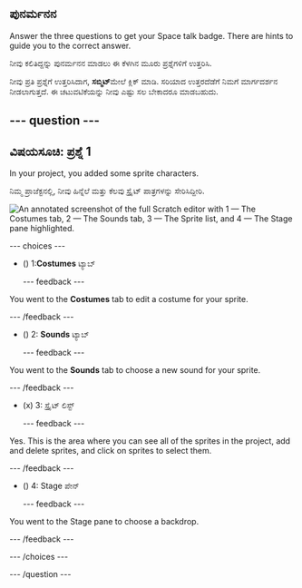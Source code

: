 ## ಪುನರ್ಮನನ

Answer the three questions to get your Space talk badge. There are hints to guide you to the correct answer.

ನೀವು ಕಲಿತಿದ್ದನ್ನು ಪುನರ್ಮನನ ಮಾಡಲು ಈ ಕೆಳಗಿನ ಮೂರು ಪ್ರಶ್ನೆಗಳಿಗೆ ಉತ್ತರಿಸಿ.

ನೀವು ಪ್ರತಿ ಪ್ರಶ್ನೆಗೆ ಉತ್ತರಿಸಿದಾಗ, **ಸಬ್ಮಿಟ್**ಮೇಲೆ ಕ್ಲಿಕ್ ಮಾಡಿ. ಸರಿಯಾದ ಉತ್ತರದೆಡೆಗೆ ನಿಮಗೆ ಮಾರ್ಗದರ್ಶನ ನೀಡಲಾಗುತ್ತದೆ. ಈ ಚಟುವಟಿಕೆಯನ್ನು ನೀವು ಎಷ್ಟು ಸಲ ಬೇಕಾದರೂ ಮಾಡಬಹುದು.

--- question ---
---
ವಿಷಯಸೂಚಿ: ಪ್ರಶ್ನೆ 1
---

In your project, you added some sprite characters.

ನಿಮ್ಮ ಪ್ರಾಜೆಕ್ಟನಲ್ಲಿ, ನೀವು ಹಿನ್ನೆಲೆ ಮತ್ತು ಕೆಲವು ಸ್ಪ್ರೈಟ್ ಪಾತ್ರಗಳನ್ನು ಸೇರಿಸಿದ್ದೀರಿ.

![An annotated screenshot of the full Scratch editor with 1 — The Costumes tab, 2 — The Sounds tab, 3 — The Sprite list, and 4 — The Stage pane highlighted.](images/question1.png)

--- choices ---

- () 1:**Costumes** ಟ್ಯಾಬ್

  --- feedback ---

You went to the **Costumes** tab to edit a costume for your sprite.

  --- /feedback ---

- () 2: **Sounds** ಟ್ಯಾಬ್

  --- feedback ---

You went to the **Sounds** tab to choose a new sound for your sprite.

  --- /feedback ---

- (x) 3: ಸ್ಪ್ರೈಟ್ ಲಿಸ್ಟ್

  --- feedback ---

Yes. This is the area where you can see all of the sprites in the project, add and delete sprites, and click on sprites to select them.

  --- /feedback ---

- () 4: Stage ಪೇನ್

  --- feedback ---

You went to the Stage pane to choose a backdrop.

  --- /feedback ---

--- /choices ---

--- /question ---
